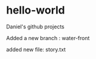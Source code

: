# hello-world
Daniel's github projects

Added a new branch : water-front

added new file: story.txt
